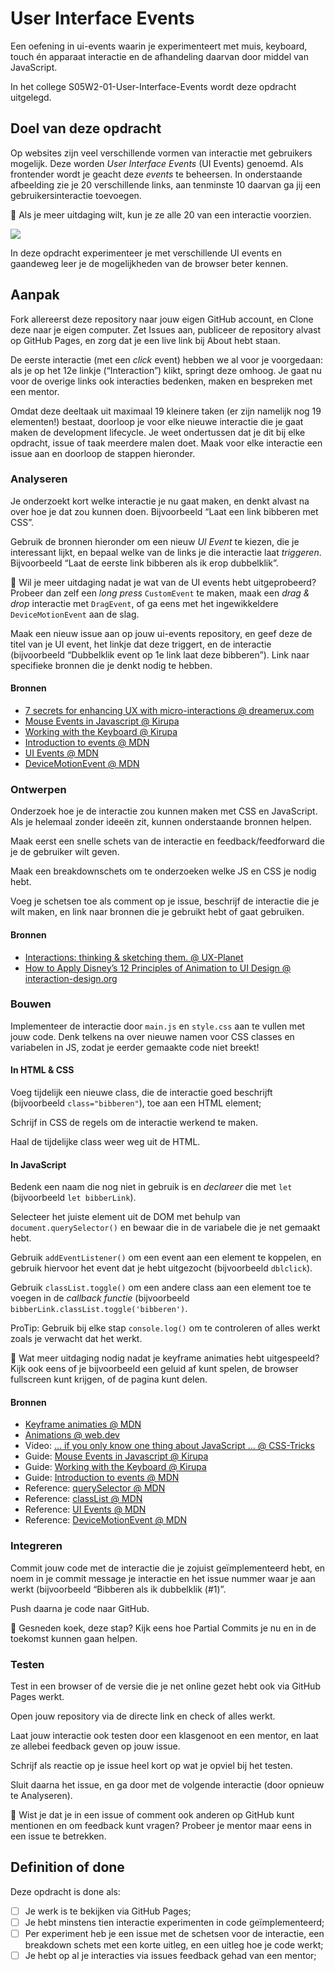 
# User Interface Events

Een oefening in ui-events waarin je experimenteert met muis, keyboard, touch én apparaat interactie en de afhandeling daarvan door middel van JavaScript.

In het college S05W2-01-User-Interface-Events wordt deze opdracht uitgelegd.




## Doel van deze opdracht

Op websites zijn veel verschillende vormen van interactie met gebruikers mogelijk. Deze worden *User Interface Events* (UI Events) genoemd. Als frontender wordt je geacht deze _events_ te beheersen. In onderstaande afbeelding zie je 20 verschillende links, aan tenminste 10 daarvan ga jij een gebruikersinteractie toevoegen.

💪 Als je meer uitdaging wilt, kun je ze alle 20 van een interactie voorzien.

![](screenshot.png)

In deze opdracht experimenteer je met verschillende UI events en gaandeweg leer je de mogelijkheden van de browser beter kennen.


## Aanpak

Fork allereerst deze repository naar jouw eigen GitHub account, en Clone deze naar je eigen computer. Zet Issues aan, publiceer de repository alvast op GitHub Pages, en zorg dat je een live link bij About hebt staan.

De eerste interactie (met een _click_ event) hebben we al voor je voorgedaan: als je op het 12e linkje (“Interaction”) klikt, springt deze omhoog. Je gaat nu voor de overige links ook interacties bedenken, maken en bespreken met een mentor.

Omdat deze deeltaak uit maximaal 19 kleinere taken (er zijn namelijk nog 19 elementen!) bestaat, doorloop je voor elke nieuwe interactie die je gaat maken de development lifecycle. Je weet ondertussen dat je dit bij elke opdracht, issue of taak meerdere malen doet. Maak voor elke interactie een issue aan en doorloop de stappen hieronder.


### Analyseren

Je onderzoekt kort welke interactie je nu gaat maken, en denkt alvast na over hoe je dat zou kunnen doen. Bijvoorbeeld “Laat een link bibberen met CSS”.

Gebruik de bronnen hieronder om een nieuw _UI Event_ te kiezen, die je interessant lijkt, en bepaal welke van de links je die interactie laat _triggeren_. Bijvoorbeeld “Laat de eerste link bibberen als ik erop dubbelklik”.

💪 Wil je meer uitdaging nadat je wat van de UI events hebt uitgeprobeerd? Probeer dan zelf een _long press_ `CustomEvent` te maken, maak een _drag & drop_ interactie met `DragEvent`, of ga eens met het ingewikkeldere `DeviceMotionEvent` aan de slag.

Maak een nieuw issue aan op jouw ui-events repository, en geef deze de titel van je UI event, het linkje dat deze triggert, en de interactie (bijvoorbeeld “Dubbelklik event op 1e link laat deze bibberen”). Link naar specifieke bronnen die je denkt nodig te hebben.

#### Bronnen

- [7 secrets for enhancing UX with micro-interactions @ dreamerux.com](https://www.dreamerux.com/articles/35y5fyrr4pifhbondc7r636nkvyoqg)
- [Mouse Events in Javascript @ Kirupa](https://www.kirupa.com/html5/mouse_events_in_javascript.htm)
- [Working with the Keyboard @ Kirupa](https://www.kirupa.com/html5/keyboard_events_in_javascript.htm)
- [Introduction to events @ MDN](https://developer.mozilla.org/en-US/docs/Learn/JavaScript/Building_blocks/Events)
- [UI Events @ MDN](https://developer.mozilla.org/en-US/docs/Web/API/UI_Events)
- [DeviceMotionEvent @ MDN](https://developer.mozilla.org/en-US/docs/Web/API/DeviceMotionEvent)


### Ontwerpen

Onderzoek hoe je de interactie zou kunnen maken met CSS en JavaScript. Als je helemaal zonder ideeën zit, kunnen onderstaande bronnen helpen.

Maak eerst een snelle schets van de interactie en feedback/feedforward die je de gebruiker wilt geven.

Maak een breakdownschets om te onderzoeken welke JS en CSS je nodig hebt.

Voeg je schetsen toe als comment op je issue, beschrijf de interactie die je wilt maken, en link naar bronnen die je gebruikt hebt of gaat gebruiken.

#### Bronnen

- [Interactions: thinking & sketching them. @ UX-Planet](https://uxplanet.org/interactions-thinking-sketching-them-f3d4c1d11149)
- [How to Apply Disney’s 12 Principles of Animation to UI Design @ interaction-design.org](https://www.interaction-design.org/literature/article/ui-animation-how-to-apply-disney-s-12-principles-of-animation-to-ui-design)


### Bouwen

Implementeer de interactie door `main.js` en `style.css` aan te vullen met jouw code. Denk telkens na over nieuwe namen voor CSS classes en variabelen in JS, zodat je eerder gemaakte code niet breekt!

#### In HTML & CSS

Voeg tijdelijk een nieuwe class, die de interactie goed beschrijft (bijvoorbeeld `class="bibberen"`), toe aan een HTML element;

Schrijf in CSS de regels om de interactie werkend te maken.

Haal de tijdelijke class weer weg uit de HTML.

#### In JavaScript

Bedenk een naam die nog niet in gebruik is en _declareer_ die met `let` (bijvoorbeeld `let bibberLink`).

Selecteer het juiste element uit de DOM met behulp van `document.querySelector()` en bewaar die in de variabele die je net gemaakt hebt.

Gebruik `addEventListener()` om een event aan een element te koppelen, en gebruik hiervoor het event dat je hebt uitgezocht (bijvoorbeeld `dblclick`).

Gebruik `classList.toggle()` om een andere class aan een element toe te voegen in de _callback functie_ (bijvoorbeeld `bibberLink.classList.toggle('bibberen')`.

ProTip: Gebruik bij elke stap `console.log()` om te controleren of alles werkt zoals je verwacht dat het werkt.

💪 Wat meer uitdaging nodig nadat je keyframe animaties hebt uitgespeeld? Kijk ook eens of je bijvoorbeeld een geluid af kunt spelen, de browser fullscreen kunt krijgen, of de pagina kunt delen.

#### Bronnen

- [Keyframe animaties @ MDN](https://developer.mozilla.org/en-US/docs/Web/CSS/@keyframes)
- [Animations @ web.dev](https://web.dev/learn/css/animations)
- Video: [… if you only know one thing about JavaScript … @ CSS-Tricks](https://css-tricks.com/video-screencasts/150-hey-designers-know-one-thing-javascript-recommend/)
- Guide: [Mouse Events in Javascript @ Kirupa](https://www.kirupa.com/html5/mouse_events_in_javascript.htm)
- Guide: [Working with the Keyboard @ Kirupa](https://www.kirupa.com/html5/keyboard_events_in_javascript.htm)
- Guide: [Introduction to events @ MDN](https://developer.mozilla.org/en-US/docs/Learn/JavaScript/Building_blocks/Events)
- Reference: [querySelector @ MDN](https://developer.mozilla.org/en-US/docs/Web/API/Document/querySelector)
- Reference: [classList @ MDN](https://developer.mozilla.org/en-US/docs/Web/API/Element/classList) 
- Reference: [UI Events @ MDN](https://developer.mozilla.org/en-US/docs/Web/API/UI_Events)
- Reference: [DeviceMotionEvent @ MDN](https://developer.mozilla.org/en-US/docs/Web/API/DeviceMotionEvent)


### Integreren

Commit jouw code met de interactie die je zojuist geïmplementeerd hebt, en noem in je commit message je interactie en het issue nummer waar je aan werkt (bijvoorbeeld “Bibberen als ik dubbelklik (#1)”.

Push daarna je code naar GitHub.

💪 Gesneden koek, deze stap? Kijk eens hoe Partial Commits je nu en in de toekomst kunnen gaan helpen.

### Testen

Test in een browser of de versie die je net online gezet hebt ook via GitHub Pages werkt.

Open jouw repository via de directe link en check of alles werkt.

Laat jouw interactie ook testen door een klasgenoot en een mentor, en laat ze allebei feedback geven op jouw issue.

Schrijf als reactie op je issue heel kort op wat je opviel bij het testen.

Sluit daarna het issue, en ga door met de volgende interactie (door opnieuw te Analyseren).

💪 Wist je dat je in een issue of comment ook anderen op GitHub kunt mentionen en om feedback kunt vragen? Probeer je mentor maar eens in een issue te betrekken.


## Definition of done

Deze opdracht is done als:

- [ ] Je werk is te bekijken via GitHub Pages;
- [ ] Je hebt minstens tien interactie experimenten in code geïmplementeerd;
- [ ] Per experiment heb je een issue met de schetsen voor de interactie, een breakdown schets met een korte uitleg, en een uitleg hoe je code werkt;
- [ ] Je hebt op al je interacties via issues feedback gehad van een mentor;
